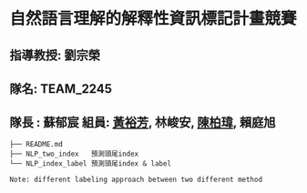 # 自然語言理解的解釋性資訊標記計畫競賽

## 指導教授: 劉宗榮  

## 隊名: TEAM_2245

## 隊長 : 蘇郁宸  組員: [黃裕芳](https://github.com/Andrewhsin), 林峻安, [陳柏瑋](https://github.com/bobo0303), 賴庭旭  

```
├── README.md    
├── NLP_two_index   預測頭尾index 
└── NLP_index_label 預測頭尾index & label

Note: different labeling approach between two different method
```
